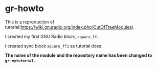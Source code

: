 # gr-howto

This is a reproduction of tutorial(https://wiki.gnuradio.org/index.php/OutOfTreeModules).

I created my first GNU Radio block, `square_ff`.

I created sync block `square_ff2` as tutorial does.

**The name of the module and the repository name has been changed to `gr-mytutorial`.**
